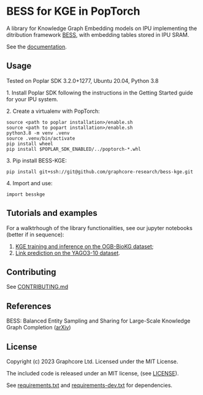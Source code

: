 # BESS for KGE in PopTorch

A library for Knowledge Graph Embedding models on IPU implementing the ditribution framework [BESS](https://arxiv.org/abs/2211.12281), with embedding tables stored in IPU SRAM.

See the [documentation](https://symmetrical-adventure-69267rm.pages.github.io/).

## Usage

Tested on Poplar SDK 3.2.0+1277, Ubuntu 20.04, Python 3.8

1\. Install Poplar SDK following the instructions in the Getting Started guide for your IPU system.

2\. Create a virtualenv with PopTorch:
```
source <path to poplar installation>/enable.sh
source <path to popart installation>/enable.sh
python3.8 -m venv .venv
source .venv/bin/activate
pip install wheel
pip install $POPLAR_SDK_ENABLED/../poptorch-*.whl
```

3\. Pip install BESS-KGE:
```
pip install git+ssh://git@github.com/graphcore-research/bess-kge.git
```

4\. Import and use:
```
import besskge
```

## Tutorials and examples

For a walktrhough of the library functionalities, see our jupyter notebooks (better if in sequence): 
1. [KGE training and inference on the OGB-BioKG dataset](notebooks/1_biokg_training_inference.ipynb);
2. [Link prediction on the YAGO3-10 dataset](notebooks/2_yago_topk_prediction.ipynb).


## Contributing

See [CONTRIBUTING.md](CONTRIBUTING.md)

## References
BESS: Balanced Entity Sampling and Sharing for Large-Scale Knowledge Graph Completion ([arXiv](https://arxiv.org/abs/2211.12281))

## License

Copyright (c) 2023 Graphcore Ltd. Licensed under the MIT License.

The included code is released under an MIT license, (see [LICENSE](LICENSE)).

See [requirements.txt](requirements.txt) and [requirements-dev.txt](requirements-dev.txt) for dependencies.
